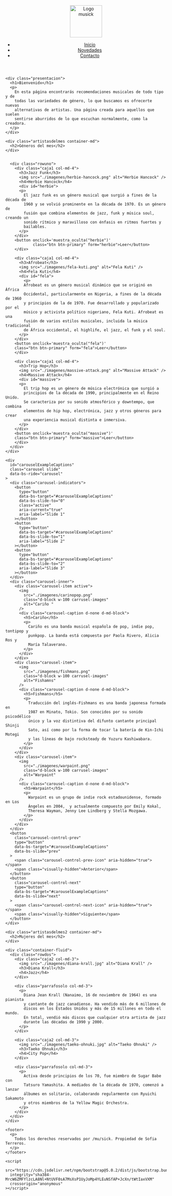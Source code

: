 <!DOCTYPE html>
<html lang="en">
  <head>
    <meta charset="UTF-8" />
    <meta name="viewport" content="width=device-width, initial-scale=1.0" />
    <link rel="stylesheet" href="style.css" />
    <script src="./script.js"></script>
    <link
      href="https://cdn.jsdelivr.net/npm/bootstrap@5.0.2/dist/css/bootstrap.min.css"
      rel="stylesheet"
      integrity="sha384-EVSTQN3/azprG1Anm3QDgpJLIm9Nao0Yz1ztcQTwFspd3yD65VohhpuuCOmLASjC"
      crossorigin="anonymous"
    />
    <title>/mu/sick</title>
  </head>

  <body>
    <header>
      <div class="row">
        <div class="col-md-4">
        <img
          src="./imagenes/musick-logo.png"
          alt="Logo musick"
          height="100px"
        />
      </div>
    </div>
      <div class="col-md-8 menu">
        <nav>
          <ul>
            <a href="index.html"><li>Inicio</li></a>
                <a href="novedades.html"><li>Novedades</li></a>
                <a href="contacto.html"><li>Contacto</li></a>
          </ul>
        </nav>
      </div>
    </header>

    <div class="presentacion">
      <h1>Bienvenidx</h1>
      <p>
        En esta página encontrarás recomendaciones musicales de todo tipo y de
        todas las variedades de género, lo que buscamos es ofrecerte nuevas
        alternativas de artistas. Una página creada para aquellos que suelen
        sentirse aburridos de lo que escuchan normalmente, como la creadora.
      </p>
    </div>

    <div class="artistasdelmes container-md">
      <h2>Géneros del mes</h2>
    </div>

    
      <div class="rowuno">
        <div class="caja1 col-md-4">
          <h3>Jazz Funk</h3>
          <img src="./imagenes/herbie-hancock.png" alt="Herbie Hancock" />
          <h4>Herbie Hancock</h4>
          <div id="herbie">
          <p>
            El jazz funk es un género musical que surgió a fines de la década de
            1960 y se volvió prominente en la década de 1970. Es un género de
            fusión que combina elementos de jazz, funk y música soul, creando un
            sonido rítmico y maravilloso con énfasis en ritmos fuertes y
            bailables.
          </p>
        </div>
        <button onclick='muestra_oculta("herbie")' 
                class="btn btn-primary" form="herbie">Leer</button>
        </div>

        <div class="caja1 col-md-4">
          <h3>Afrobeat</h3>
          <img src="./imagenes/fela-kuti.png" alt="Fela Kuti" />
          <h4>Fela Kuti</h4>
          <div id="fela">
            <p>
            Afrobeat es un género musical dinámico que se originó en África
            Occidental, particularmente en Nigeria, a fines de la década de 1960
            y principios de la de 1970. Fue desarrollado y popularizado por el
            músico y activista político nigeriano, Fela Kuti. Afrobeat es una
            fusión de varios estilos musicales, incluida la música tradicional
            de África occidental, el highlife, el jazz, el funk y el soul.
          </p>
        </div>
        <button onclick='muestra_oculta("fela")' 
        class="btn btn-primary" form="fela">Leer</button>
        </div>

        <div class="caja1 col-md-4">
          <h3>Trip Hop</h3>
          <img src="./imagenes/massive-attack.png" alt="Massive Attack" />
          <h4>Massive Attack</h4>
          <div id="massive">
          <p>
            El trip hop es un género de música electrónica que surgió a
            principios de la década de 1990, principalmente en el Reino Unido.
            Se caracteriza por su sonido atmosférico y downtempo, que combina
            elementos de hip hop, electrónica, jazz y otros géneros para crear
            una experiencia musical distinta e inmersiva.
          </p>
        </div>
        <button onclick='muestra_oculta("massive")' 
        class="btn btn-primary" form="massive">Leer</button>
        </div>
      </div>
    </div>

    <div
      id="carouselExampleCaptions"
      class="carousel slide"
      data-bs-ride="carousel"
    >
      <div class="carousel-indicators">
        <button
          type="button"
          data-bs-target="#carouselExampleCaptions"
          data-bs-slide-to="0"
          class="active"
          aria-current="true"
          aria-label="Slide 1"
        ></button>
        <button
          type="button"
          data-bs-target="#carouselExampleCaptions"
          data-bs-slide-to="1"
          aria-label="Slide 2"
        ></button>
        <button
          type="button"
          data-bs-target="#carouselExampleCaptions"
          data-bs-slide-to="2"
          aria-label="Slide 3"
        ></button>
      </div>
      <div class="carousel-inner">
        <div class="carousel-item active">
          <img
            src="./imagenes/carinopop.png"
            class="d-block w-100 carrusel-images"
            alt="Cariño "
          />
          <div class="carousel-caption d-none d-md-block">
            <h5>Cariño</h5>
            <p>
              Cariño es una banda musical española de pop, indie pop, tontipop y
              punkpop. La banda está compuesta por Paola Rivero, Alicia Ros y
              María Talaverano.
            </p>
          </div>
        </div>
        <div class="carousel-item">
          <img
            src="./imagenes/fishmans.png"
            class="d-block w-100 carrusel-images"
            alt="Fishamns"
          />
          <div class="carousel-caption d-none d-md-block">
            <h5>Fishmans</h5>
            <p>
              Traducción del inglés-Fishmans es una banda japonesa formada en
              1987 en Minato, Tokio. Son conocidos por su sonido psicodélico
              único y la voz distintiva del difunto cantante principal Shinji
              Sato, así como por la forma de tocar la batería de Kin-Ichi Motegi
              y las líneas de bajo rocksteady de Yuzuru Kashiwabara.
            </p>
          </div>
        </div>
        <div class="carousel-item">
          <img
            src="./imagenes/warpaint.png"
            class="d-block w-100 carrusel-images"
            alt="Warpaint"
          />
          <div class="carousel-caption d-none d-md-block">
            <h5>Warpaint</h5>
            <p>
              Warpaint es un grupo de indie rock estadounidense, formado en Los
              Ángeles en 2004, ​ y actualmente compuesto por Emily Kokal,
              Theresa Wayman, Jenny Lee Lindberg y Stella Mozgawa.
            </p>
          </div>
        </div>
      </div>
      <button
        class="carousel-control-prev"
        type="button"
        data-bs-target="#carouselExampleCaptions"
        data-bs-slide="prev"
      >
        <span class="carousel-control-prev-icon" aria-hidden="true"></span>
        <span class="visually-hidden">Anterior</span>
      </button>
      <button
        class="carousel-control-next"
        type="button"
        data-bs-target="#carouselExampleCaptions"
        data-bs-slide="next"
      >
        <span class="carousel-control-next-icon" aria-hidden="true"></span>
        <span class="visually-hidden">Siguiente</span>
      </button>
    </div>

    <div class="artistasdelmes2 container-md">
      <h2>Mujeres del mes</h2>
    </div>

    <div class="container-fluid">
      <div class="rowdos">
        <div class="caja2 col-md-3">
          <img src="./imagenes/diana-krall.jpg" alt="Diana Krall" />
          <h3>Diana Krall</h3>
          <h4>Jazz</h4>
        </div>

        <div class="parrafosolo col-md-3">
          <p>
            Diana Jean Krall (Nanaimo, 16 de noviembre de 1964) es una pianista
            y cantante de jazz canadiense. Ha vendido más de 6 millones de
            discos en los Estados Unidos y más de 15 millones en todo el mundo.
            En total, vendió más discos que cualquier otra artista de jazz
            durante las décadas de 1990 y 2000.
          </p>
        </div>

        <div class="caja2 col-md-3">
          <img src="./imagenes/taeko-ohnuki.jpg" alt="Taeko Ohnuki" />
          <h3>Taeko Ohnuki</h3>
          <h4>City Pop</h4>
        </div>

        <div class="parrafosolo col-md-3">
          <p>
            Activa desde principios de los 70, fue miembro de Sugar Babe con
            Tatsuro Yamashita. A mediados de la década de 1970, comenzó a lanzar
            álbumes en solitario, colaborando regularmente con Ryuichi Sakamoto
            y otros miembros de la Yellow Magic Orchestra.
          </p>
        </div>
      </div>
    </div>

    <footer>
      <p>
        Todos los derechos reservados por /mu/sick. Propiedad de Sofia Terreros.
      </p>
    </footer>

    <script
      src="https://cdn.jsdelivr.net/npm/bootstrap@5.0.2/dist/js/bootstrap.bundle.min.js"
      integrity="sha384-MrcW6ZMFYlzcLA8Nl+NtUVF0sA7MsXsP1UyJoMp4YLEuNSfAP+JcXn/tWtIaxVXM"
      crossorigin="anonymous"
    ></script>
  </body>
</html>
